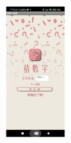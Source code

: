 ![image](https://github.com/t845270g/app-inventor2-gusses-number/blob/47d7d8dfd887991bee16372171babf114ab4c2a6/%E9%81%8A%E6%88%B2%E7%95%AB%E9%9D%A2.jpg)
